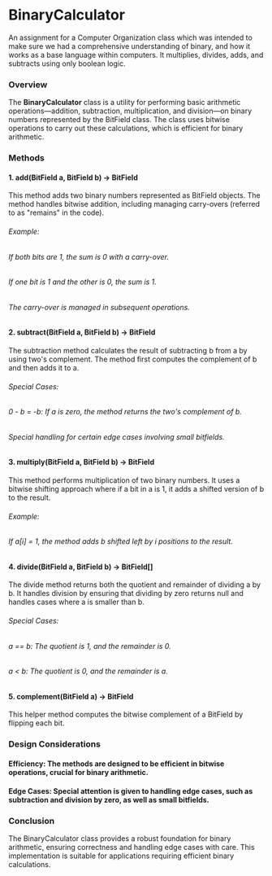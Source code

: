 # BinaryCalculator
An assignment for a Computer Organization class which was intended to make sure we had a comprehensive understanding of binary, and how it works as a base language within computers. It multiplies, divides, adds, and subtracts using only boolean logic.

### Overview
The **BinaryCalculator** class is a utility for performing basic arithmetic operations—addition, subtraction, multiplication, and division—on binary numbers represented by the BitField class. The class uses bitwise operations to carry out these calculations, which is efficient for binary arithmetic.

### Methods
#### 1. add(BitField a, BitField b) -> BitField
This method adds two binary numbers represented as BitField objects. The method handles bitwise addition, including managing carry-overs (referred to as "remains" in the code).

###### Example:
###### If both bits are 1, the sum is 0 with a carry-over.
###### If one bit is 1 and the other is 0, the sum is 1.
###### The carry-over is managed in subsequent operations.

#### 2. subtract(BitField a, BitField b) -> BitField
The subtraction method calculates the result of subtracting b from a by using two's complement. The method first computes the complement of b and then adds it to a.

###### Special Cases:
###### 0 - b = -b: If a is zero, the method returns the two's complement of b.
###### Special handling for certain edge cases involving small bitfields.

#### 3. multiply(BitField a, BitField b) -> BitField
This method performs multiplication of two binary numbers. It uses a bitwise shifting approach where if a bit in a is 1, it adds a shifted version of b to the result.

###### Example:
###### If a[i] = 1, the method adds b shifted left by i positions to the result.

#### 4. divide(BitField a, BitField b) -> BitField[]
The divide method returns both the quotient and remainder of dividing a by b. It handles division by ensuring that dividing by zero returns null and handles cases where a is smaller than b.

###### Special Cases:
###### a == b: The quotient is 1, and the remainder is 0.
###### a < b: The quotient is 0, and the remainder is a.

#### 5. complement(BitField a) -> BitField
This helper method computes the bitwise complement of a BitField by flipping each bit.

### Design Considerations
#### Efficiency: The methods are designed to be efficient in bitwise operations, crucial for binary arithmetic.
#### Edge Cases: Special attention is given to handling edge cases, such as subtraction and division by zero, as well as small bitfields.

### Conclusion
The BinaryCalculator class provides a robust foundation for binary arithmetic, ensuring correctness and handling edge cases with care. This implementation is suitable for applications requiring efficient binary calculations.
